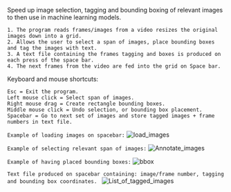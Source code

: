 

Speed up image selection, tagging and bounding boxing of relevant images to then use in machine learning models.
```
1. The program reads frames/images from a video resizes the original images down into a grid.
2. Allows the user to select a span of images, place bounding boxes and tag the images with text. 
3. A text file containing the frames tagging and boxes is produced on each press of the space bar.
4. The next frames from the video are fed into the grid on Space bar.
```
Keyboard and mouse shortcuts:
```
Esc = Exit the program.
Left mouse click = Select span of images.
Right mouse drag = Create rectangle bounding boxes.
Middle mouse click = Undo selection, or bounding box placement.
Spacebar = Go to next set of images and store tagged images + frame numbers in text file.
```

```Example of loading images on spacebar:```
![load_images](https://user-images.githubusercontent.com/49783296/113673561-43098b00-970d-11eb-865b-dc85971a7f9f.gif)


```Example of selecting relevant span of images:```
![Annotate_images](https://user-images.githubusercontent.com/49783296/113673605-5157a700-970d-11eb-8fc4-1c5bc5b92fe2.gif)

```Example of having placed bounding boxes:```
![bbox](https://user-images.githubusercontent.com/49783296/113673683-692f2b00-970d-11eb-89d7-c4d25622d779.png)

```Text file produced on spacebar containing: image/frame number, tagging and bounding box coordinates. ```
![List_of_tagged_images](https://user-images.githubusercontent.com/49783296/113673801-87952680-970d-11eb-8a6b-28f38e0d617b.png)




